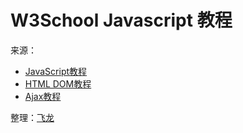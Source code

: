 # W3School Javascript 教程

来源：

* [JavaScript教程](http://www.w3cschool.cc/js/js-tutorial.html)
* [HTML DOM教程](http://www.w3cschool.cc/htmldom/htmldom-tutorial.html)
* [Ajax教程](http://www.w3cschool.cc/ajax/ajax-tutorial.html)

整理：[飞龙](http://www.flygon.net)